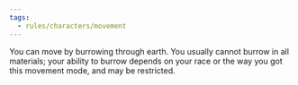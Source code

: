 ```yaml
---
tags:
  - rules/characters/movement
---
```

You can move by burrowing through earth.
You usually cannot burrow in all materials; your ability to burrow depends on your race or the way you got this movement mode, and may be restricted.

